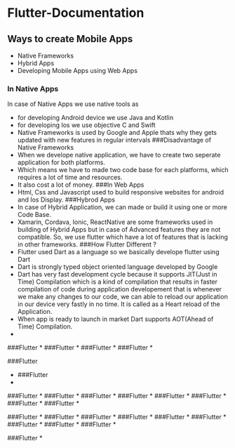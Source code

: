 # Flutter-Documentation

## Ways to create Mobile Apps
* Native Frameworks
* Hybrid Apps
* Developing Mobile Apps using Web Apps
### In Native Apps
In case of Native Apps we use native tools as
* for developing Android device we use Java and Kotlin
* for developing Ios we use objective C and Swift
* Native Frameworks is used by Google and Apple thats why they gets updated with new features in regular intervals
###Disadvantage of Native Frameworks
* When we develope native application, we have to create two seperate application for both platforms.
* Which means we have to made two code base for each platforms, which requires a lot of time and resources.
* It also cost a lot of money.
###In Web Apps
* Html, Css and Javascript used to build responsive websites for android and Ios Display.
###Hybrod Apps
* In case of Hybrid Application, we can made or build it using one or more Code Base.
* Xamarin, Cordava, Ionic, ReactNative are some frameworks used in building of Hybrid Apps but in case of Advanced features they are not compatible. So, we use flutter which have a lot of features that is lacking in other frameworks.
###How Flutter Different ?
* Flutter used Dart as a language so we basically develope flutter using Dart
* Dart is strongly typed object oriented language developed by Google
* Dart has very fast development cycle because it supports JIT(Just in Time) Compilation which is a kind of compilation that results in faster compilation of code during application developement that is whenever we make any changes to our code, we can able to reload our application in our device very fastly in no time. It is called as a Heart reload of the Application.
* When app is ready to launch in market Dart supports AOT(Ahead of Time) Compilation.
* 
###Flutter
* 
###Flutter
* 
###Flutter
* 
###Flutter
* 

###Flutter
* ###Flutter
* 

###Flutter
* 
###Flutter
* 
###Flutter
* 
###Flutter
* 
###Flutter
* 
###Flutter
* 
###Flutter
* 
###Flutter
* 

###Flutter
* 
###Flutter
* 
###Flutter
* 
###Flutter
* 
###Flutter
* 
###Flutter
* 
###Flutter
* 
###Flutter
* 
###Flutter
* 

###Flutter
* 
